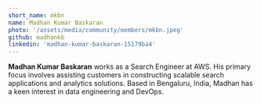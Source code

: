 ```yaml
---
short_name: mkbn
name: Madhan Kumar Baskaran
photo: '/assets/media/community/members/mkbn.jpeg'
github: madhankb
linkedin: 'madhan-kumar-baskaran-15179ba4'
---
```

**Madhan Kumar Baskaran** works as a Search Engineer at AWS. His primary focus involves assisting customers in constructing scalable search applications and analytics solutions. Based in Bengaluru, India, Madhan has a keen interest in data engineering and DevOps.
